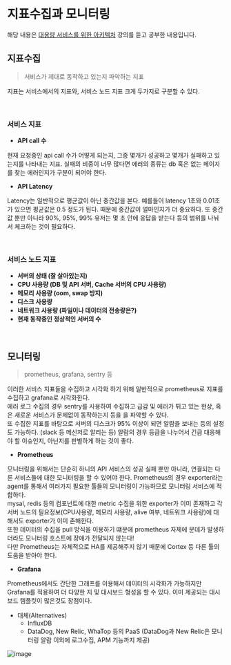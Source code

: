 # 지표수집과 모니터링

해당 내용은 [대용량 서비스를 위한 아키텍처](https://fastcampus.app/courses/205143) 강의를 듣고 공부한 내용입니다.

## 지표수집
> 서비스가 제대로 동작하고 있는지 파악하는 지표

지표는 서비스에서의 지표와, 서비스 노드 지표 크게 두가지로 구분할 수 있다. 

</br>

### 서비스 지표

* **API call 수**

현재 요청중인 api call 수가 어떻게 되는지, 그중 몇개가 성공하고 몇개가 실패하고 있는지를 나타내는 지표.
실패의 비중이 너무 많다면 에러의 종류는 db 혹은 없는 페이지를 찾는 에러인지가 구분이 되어야 한다. 

* **API Latency**

Latency는 일반적으로 평균값이 아닌 중간값을 본다. 예를들어 latency 1초와 0.01초가 있으면 평균값은 0.5 정도가 된다. 때문에 중간값이 얼마인지가 더 중요하다.
또 중간값 뿐만 아니라 90%, 95%, 99% 유저는 몇 초 안에 응답을 받는다 등의 범위를 나눠서 체크하는 것이 필요하다. 

</br>

### 서비스 노드 지표

* **서버의 상태 (잘 살아있는지)**
* **CPU 사용량 (DB 및 API 서버, Cache 서버의 CPU 사용량)**
* **메모리 사용량 (oom, swap 방지)**
* **디스크 사용량**
* **네트워크 사용량 (파일이나 데이터의 전송량은?)**
* **현재 동작중인 정상적인 서버의 수**

</br>

## 모니터링
> prometheus, grafana, sentry 등

이러한 서비스 지표들을 수집하고 시각화 하기 위해 일반적으로 prometheus로 지표를 수집하고 grafana로 시각화한다.    
에러 로그 수집의 경우 sentry를 사용하여 수집하고 급감 및 에러가 튀고 있는 현상, 혹은 새로운 서비스가 문제없이 동작하는지 등을 을 파악할 수 있다.    
또 수집한 지표를 바탕으로 서버의 디스크가 95% 이상이 되면 알람을 보내는 등의 설정도 가능하다. (slack 등 메신저로 알리는 등)
알람의 경우 등급을 나누어서 긴급 대응해야 할 이슈인지, 아닌지를 판별하게 하는 것이 좋다. 

* **Prometheus**

모니터링을 위해서는 단순히 하니의 API 서비스의 성공 실패 뿐만 아니라, 연결되는 다른 서비스들에 대한 모니터링을 할 수 있어야 한다. Prometheus의 경우 exporter라는 agent를 통해서 여러가지 필요한 툴들의 모니터링이 가능하므로 모니터링 서비스에 적합하다.   
mysal, redis 등의 컴포넌트에 대한 metric 수집을 위한 exporter가 이미 존재하고 각 서버 노드의 필요정보(CPU사용량, 메모리 사용량, alive 여부, 네트워크 사용량)에 대해서도 exporter가 이미 존해한다.    
또한 데이터의 수집을 pull 방식을 이용하기 떄문에 prometheus 자체에 문데가 발생하더라도 모니터링 호스트에 장애가 전달되지 않는다!   
다만 Prometheus는 자체적으로 HA를 제공해주지 않기 때문에 Cortex 등 다른 툴의 도움을 받아야 한다. 


* **Grafana**

Prometheus에서도 간단한 그래프를 이용해서 데이터의 시각화가 가능하지만 Grafana를 적용하여 더 다양한 지 및 대시보드 형성을 할 수 있다. 이미 제공되는 대시보드 템플릿이 많은것도 장점이다. 


* 대체(Alternatives)
  - InfluxDB
  - DataDog, New Relic, WhaTop 등의 PaaS (DataDog과 New Relic은 모니터링 알람 이외에 로그수집, APM 기능까지 제공)


![image](https://user-images.githubusercontent.com/45115557/211140141-51313827-3339-49a2-91c6-ff9d7acff04e.png)

